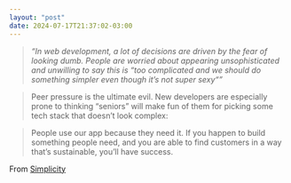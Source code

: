 ```yaml
---
layout: "post"
date: 2024-07-17T21:37:02-03:00
---
```


> *“In web development, a lot of decisions are driven by the fear of looking dumb. People are worried about appearing unsophisticated and unwilling to say this is “too complicated and we should do something simpler even though it’s not super sexy“”*

> Peer pressure is the ultimate evil. New developers are especially prone to thinking “seniors” will make fun of them for picking some tech stack that doesn’t look complex:

> People use our app because they need it. If you happen to build something people need, and you are able to find customers in a way that’s sustainable, you’ll have success.


From [Simplicity](https://flaviocopes.com/simplicity/)

